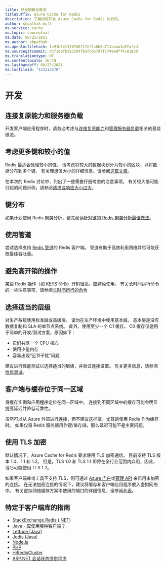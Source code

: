 ```yaml
---
title: 开发的最佳做法
titleSuffix: Azure Cache for Redis
description: 了解如何开发 Azure Cache for Redis 的代码。
author: shpathak-msft
ms.service: cache
ms.topic: conceptual
ms.date: 08/25/2021
ms.author: shpathak
ms.openlocfilehash: 1a91b5e11707d8f17effa6b2d711aaaa1a97afed
ms.sourcegitcommit: dcf1defb393104f8afc6b707fc748e0ff4c81830
ms.translationtype: HT
ms.contentlocale: zh-CN
ms.lasthandoff: 08/27/2021
ms.locfileid: "123113570"
---
```

# <a name="development"></a>开发

## <a name="connection-resilience-and-server-load"></a>连接复原能力和服务器负载

开发客户端应用程序时，请务必考虑与[连接复原能力](cache-best-practices-connection.md)和[管理服务器负载](cache-best-practices-server-load.md)相关的最佳做法。

## <a name="consider-more-keys-and-smaller-values"></a>考虑更多键和较小的值

Redis 最适合处理较小的值。 请考虑将较大的数据块划分为较小的区块，以将数据分布到多个键。 有关理想值大小的详细信息，请参阅[这篇文章](https://stackoverflow.com/questions/55517224/what-is-the-ideal-value-size-range-for-redis-is-100kb-too-large/)。

在本次的 Redis 讨论中，列出了一些需要仔细考虑的注意事项。 有关较大值可能引起的问题示例，请参阅[请求或响应大小过大](cache-troubleshoot-client.md#large-request-or-response-size)。

## <a name="key-distribution"></a>键分布

如果计划使用 Redis 聚类分析，请先阅读[针对键的 Redis 聚类分析最佳做法](https://redislabs.com/blog/redis-clustering-best-practices-with-keys/)。

## <a name="use-pipelining"></a>使用管道

尝试选择支持 [Redis 管道](https://redis.io/topics/pipelining)的 Redis 客户端。 管道有助于高效利用网络并尽可能获取最佳吞吐量。

## <a name="avoid-expensive-operations"></a>避免高开销的操作

某些 Redis 操作（如 [KEYS](https://redis.io/commands/keys) 命令）开销很高，应避免使用。 有关长时间运行命令的一些注意事项，请参阅[长时间运行的命令](cache-troubleshoot-server.md#long-running-commands)

## <a name="choose-an-appropriate-tier"></a>选择适当的层级
对生产系统使用标准层或高级层。  请勿在生产环境中使用基本层。 基本层是没有数据复制和 SLA 的单节点系统。 此外，使用至少一个 C1 缓存。 C0 缓存仅适用于简单的开发/测试方案，原因如下：

- 它们共享一个 CPU 核心
- 使用少量内存
- 容易出现“近邻干扰”问题

建议进行性能测试以选择适当的层级，并验证连接设置。 有关更多信息，请参阅[性能测试](cache-best-practices-performance.md)。

## <a name="client-in-same-region-as-cache"></a>客户端与缓存位于同一区域

将缓存实例和应用程序定位在同一区域中。 连接到不同区域中的缓存可能会明显提高延迟并降低可靠性。  

虽然可以从 Azure 外部进行连接，但不建议这样做，尤其是使用 Redis 作为缓存时。  如果仅将 Redis 服务器用作键/值存储，那么延迟可能不是主要问题。

## <a name="use-tls-encryption"></a>使用 TLS 加密

默认情况下，Azure Cache for Redis 要求使用 TLS 加密通信。 目前支持 TLS 版本 1.0、1.1 和 1.2。 但是，TLS 1.0 和 TLS 1.1 即将在全行业范围内弃用，因此，请尽可能使用 TLS 1.2。

如果客户端库或工具不支持 TLS，则可通过 [Azure 门户](cache-configure.md#access-ports)或[管理 API](/rest/api/redis/redis/update) 来启用未加密的连接。 在无法加密连接的情况下，建议将缓存和客户端应用程序放入虚拟网络中。 有关虚拟网络缓存方案中使用的端口的详细信息，请参阅此[表](cache-how-to-premium-vnet.md#outbound-port-requirements)。

## <a name="client-library-specific-guidance"></a>特定于客户端库的指南

* [StackExchange.Redis (.NET)](https://gist.github.com/JonCole/925630df72be1351b21440625ff2671f#file-redis-bestpractices-stackexchange-redis-md)
* [Java - 应使用哪种客户端？](https://gist.github.com/warrenzhu25/1beb02a09b6afd41dff2c27c53918ce7#file-azure-redis-java-best-practices-md)
* [Lettuce (Java)](https://github.com/Azure/AzureCacheForRedis/blob/main/Lettuce%20Best%20Practices.md)
* [Jedis (Java)](https://gist.github.com/JonCole/925630df72be1351b21440625ff2671f#file-redis-bestpractices-java-jedis-md)
* [Node.js](https://gist.github.com/JonCole/925630df72be1351b21440625ff2671f#file-redis-bestpractices-node-js-md)
* [PHP](https://gist.github.com/JonCole/925630df72be1351b21440625ff2671f#file-redis-bestpractices-php-md)
* [HiRedisCluster](https://github.com/Azure/AzureCacheForRedis/blob/main/HiRedisCluster%20Best%20Practices.md)
* [ASP.NET 会话状态提供程序](https://gist.github.com/JonCole/925630df72be1351b21440625ff2671f#file-redis-bestpractices-session-state-provider-md)
